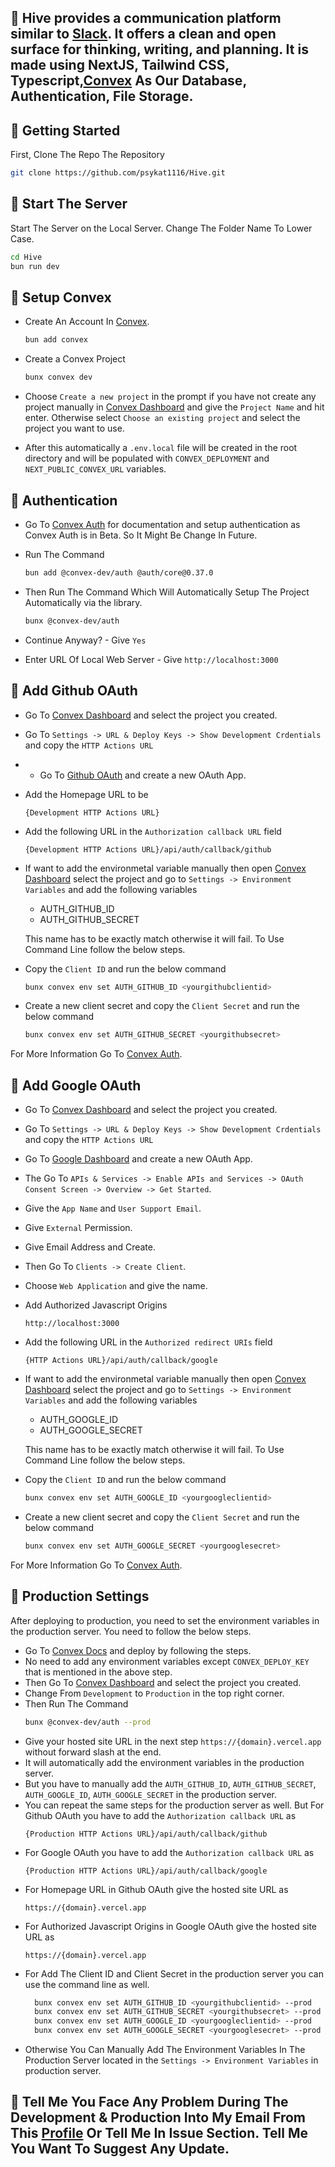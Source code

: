## 🎯 Hive provides a communication platform similar to [Slack](https://slack.com/). It offers a clean and open surface for thinking, writing, and planning. It is made using NextJS, Tailwind CSS, Typescript,[Convex](https://www.convex.dev/) As Our Database, Authentication, File Storage.

## 🎯 Getting Started
First, Clone The Repo The Repository
```bash
git clone https://github.com/psykat1116/Hive.git
```

## 🎯 Start The Server
Start The Server on the Local Server. Change The Folder Name To Lower Case.
```bash
cd Hive
bun run dev
```

## 🎯 Setup Convex
- Create An Account In [Convex](https://www.convex.dev/).
    ```bash
    bun add convex
    ```

- Create a Convex Project
    ```bash
    bunx convex dev
    ```

- Choose `Create a new project` in the prompt if you have not create any project manually in [Convex Dashboard](https://dashboard.convex.dev) and give the `Project Name` and hit enter. Otherwise select `Choose an existing project` and select the project you want to use.

- After this automatically a `.env.local` file will be created in the root directory and will be populated with `CONVEX_DEPLOYMENT` and `NEXT_PUBLIC_CONVEX_URL` variables.

## 🎯 Authentication
- Go To [Convex Auth](https://labs.convex.dev/auth/setup) for documentation and setup authentication as Convex Auth is in Beta. So It Might Be Change In Future.

- Run The Command
    ```bash
    bun add @convex-dev/auth @auth/core@0.37.0
    ```

- Then Run The Command Which Will Automatically Setup The Project Automatically via the library.
    ```bash
    bunx @convex-dev/auth
    ```
- Continue Anyway? - Give `Yes`
- Enter URL Of Local Web Server - Give `http://localhost:3000`

## 🎯 Add Github OAuth
- Go To [Convex Dashboard](https://dashboard.convex.dev) and select the project you created.
- Go To `Settings -> URL & Deploy Keys -> Show Development Crdentials` and copy the `HTTP Actions URL`
- - Go To [Github OAuth](https://github.com/settings/developers) and create a new OAuth App.
- Add the Homepage URL to be
    ```
    {Development HTTP Actions URL}
    ```
- Add the following URL in the `Authorization callback URL` field
    ```
    {Development HTTP Actions URL}/api/auth/callback/github
    ```
- If want to add the environmetal variable manually then open [Convex Dashboard](https://dashboard.convex.dev) select the project and go to `Settings -> Environment Variables` and add the following variables
    - AUTH_GITHUB_ID
    - AUTH_GITHUB_SECRET
    
    This name has to be exactly match otherwise it will fail. To Use Command Line follow the below steps.
- Copy the `Client ID` and run the below command
    ```bash
    bunx convex env set AUTH_GITHUB_ID <yourgithubclientid>
    ```
- Create a new client secret and copy the `Client Secret` and run the below command
    ```bash
    bunx convex env set AUTH_GITHUB_SECRET <yourgithubsecret>
    ```

For More Information Go To [Convex Auth](https://labs.convex.dev/auth/config/oauth).

## 🎯 Add Google OAuth
- Go To [Convex Dashboard](https://dashboard.convex.dev) and select the project you created.
- Go To `Settings -> URL & Deploy Keys -> Show Development Crdentials` and copy the `HTTP Actions URL`
- Go To [Google Dashboard](https://console.cloud.google.com/home/dashboard) and create a new OAuth App.
- The Go To `APIs & Services -> Enable APIs and Services -> OAuth Consent Screen -> Overview -> Get Started`.
- Give the `App Name` and `User Support Email`.
- Give `External` Permission.
- Give Email Address and Create.
- Then Go To `Clients -> Create Client`.
- Choose `Web Application` and give the name.
- Add Authorized Javascript Origins
    ```
    http://localhost:3000
    ```
- Add the following URL in the `Authorized redirect URIs` field
    ```
    {HTTP Actions URL}/api/auth/callback/google
    ```
- If want to add the environmetal variable manually then open [Convex Dashboard](https://dashboard.convex.dev) select the project and go to `Settings -> Environment Variables` and add the following variables
    - AUTH_GOOGLE_ID
    - AUTH_GOOGLE_SECRET
    
    This name has to be exactly match otherwise it will fail. To Use Command Line follow the below steps.
- Copy the `Client ID` and run the below command
    ```bash
    bunx convex env set AUTH_GOOGLE_ID <yourgoogleclientid>
    ```
- Create a new client secret and copy the `Client Secret` and run the below command
    ```bash
    bunx convex env set AUTH_GOOGLE_SECRET <yourgooglesecret>
    ```

For More Information Go To [Convex Auth](https://labs.convex.dev/auth/config/oauth).

## 🎯 Production Settings
After deploying to production, you need to set the environment variables in the production server. You need to follow the below steps.

- Go To [Convex Docs](https://docs.convex.dev/production/hosting/vercel) and deploy by following the steps.
- No need to add any environment variables except `CONVEX_DEPLOY_KEY` that is mentioned in the above step.
- Then Go To [Convex Dashboard](https://dashboard.convex.dev) and select the project you created.
- Change From `Development` to `Production` in the top right corner.
- Then Run The Command
    ```bash
    bunx @convex-dev/auth --prod
    ```
- Give your hosted site URL in the next step `https://{domain}.vercel.app` without forward slash at the end.
- It will automatically add the environment variables in the production server.
- But you have to manually add the `AUTH_GITHUB_ID`, `AUTH_GITHUB_SECRET`, `AUTH_GOOGLE_ID`, `AUTH_GOOGLE_SECRET` in the production server.
- You can repeat the same steps for the production server as well. But For Github OAuth you have to add the `Authorization callback URL` as
    ```
    {Production HTTP Actions URL}/api/auth/callback/github
    ```
- For Google OAuth you have to add the `Authorization callback URL` as
    ```
    {Production HTTP Actions URL}/api/auth/callback/google
    ```
- For Homepage URL in Github OAuth give the hosted site URL as
    ```
    https://{domain}.vercel.app
    ```
- For Authorized Javascript Origins in Google OAuth give the hosted site URL as
    ```
    https://{domain}.vercel.app
    ```
- For Add The Client ID and Client Secret in the production server you can use the command line as well.
  ```bash
    bunx convex env set AUTH_GITHUB_ID <yourgithubclientid> --prod
    bunx convex env set AUTH_GITHUB_SECRET <yourgithubsecret> --prod
    bunx convex env set AUTH_GOOGLE_ID <yourgoogleclientid> --prod
    bunx convex env set AUTH_GOOGLE_SECRET <yourgooglesecret> --prod
    ```
- Otherwise You Can Manually Add The Environment Variables In The Production Server located in the `Settings -> Environment Variables` in production server.

## 🎯 Tell Me You Face Any Problem During The Development & Production Into My Email From This [Profile](https://github.com/psykat1116) Or Tell Me In Issue Section. Tell Me You Want To Suggest Any Update. 